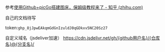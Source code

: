 参考[使用Github+picGo搭建图床，保姆级教程来了 - 知乎 (zhihu.com)](https://zhuanlan.zhihu.com/p/489236769)

自己的文档待写

token:`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`



自定义域名（jsdeliver加速）
https://cdn.jsdelivr.net/gh/{github用户名}/{仓库名}@{分支名}/